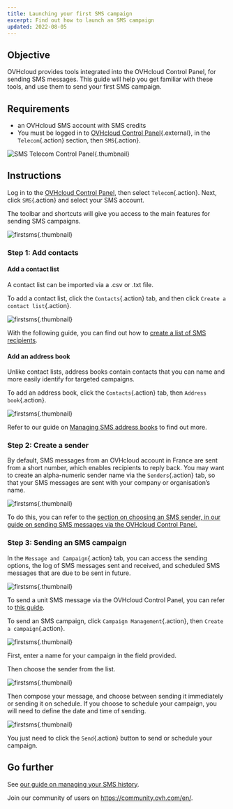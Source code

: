 ```yaml
---
title: Launching your first SMS campaign
excerpt: Find out how to launch an SMS campaign
updated: 2022-08-05
---
```


## Objective

OVHcloud provides tools integrated into the OVHcloud Control Panel, for sending SMS messages. This guide will help you get familiar with these tools, and use them to send your first SMS campaign.

## Requirements

- an OVHcloud SMS account with SMS credits
- You must be logged in to [OVHcloud Control Panel](https://www.ovh.com/auth/?action=gotomanager&from=https://www.ovh.ie/&ovhSubsidiary=ie){.external}, in the `Telecom`{.action} section, then `SMS`{.action}.

![SMS Telecom Control Panel](https://raw.githubusercontent.com/ovh/docs/master/templates/control-panel/product-selection/telecom/tpl-telecom-03-en-sms.png){.thumbnail}

## Instructions

Log in to the [OVHcloud Control Panel](https://www.ovh.com/auth/?action=gotomanager&from=https://www.ovh.ie/&ovhSubsidiary=ie), then select `Telecom`{.action}. Next, click `SMS`{.action} and select your SMS account.

The toolbar and shortcuts will give you access to the main features for sending SMS campaigns.

![firstsms](firstsms01.png){.thumbnail}

### Step 1: Add contacts

#### Add a contact list

A contact list can be imported via a .csv or .txt file.

To add a contact list, click the `Contacts`{.action} tab, and then click `Create a contact list`{.action}. 

![firstsms](firstsms03.png){.thumbnail}

With the following guide, you can find out how to [create a list of SMS recipients](liste_de_destinataire_sms1.).

#### Add an address book

Unlike contact lists, address books contain contacts that you can name and more easily identify for targeted campaigns.

To add an address book, click the `Contacts`{.action} tab, then `Address book`{.action}.

![firstsms](firstsms04.png){.thumbnail}

Refer to our guide on [Managing SMS address books](gerer_mes_carnets_dadresses_sms1.) to find out more.

### Step 2: Create a sender

By default, SMS messages from an OVHcloud account in France are sent from a short number, which enables recipients to reply back. You may want to create an alpha-numeric sender name via the `Senders`{.action} tab, so that your SMS messages are sent with your company or organisation’s name.

![firstsms](firstsms05.png){.thumbnail}

To do this, you can refer to the [section on choosing an SMS sender, in our guide on sending SMS messages via the OVHcloud Control Panel.](envoyer_des_sms_depuis_mon_espace_client#step-3-choose-an-sms-sender.)

### Step 3: Sending an SMS campaign

In the `Message and Campaign`{.action} tab, you can access the sending options, the log of SMS messages sent and received, and scheduled SMS messages that are due to be sent in future.

![firstsms](firstsms02.png){.thumbnail}

To send a unit SMS message via the OVHcloud Control Panel, you can refer to [this guide](envoyer_des_sms_depuis_mon_espace_client1.).

To send an SMS campaign, click `Campaign Management`{.action}, then `Create a campaign`{.action}.

![firstsms](firstsms06.png){.thumbnail}

First, enter a name for your campaign in the field provided.

Then choose the sender from the list.

![firstsms](firstsms07.png){.thumbnail}

Then compose your message, and choose between sending it immediately or sending it on schedule. If you choose to schedule your campaign, you will need to define the date and time of sending.

![firstsms](firstsms08.png){.thumbnail}

You just need to click the `Send`{.action} button to send or schedule your campaign.

## Go further

See [our guide on managing your SMS history](gerer_l_historique_des_sms1.).

Join our community of users on <https://community.ovh.com/en/>.
